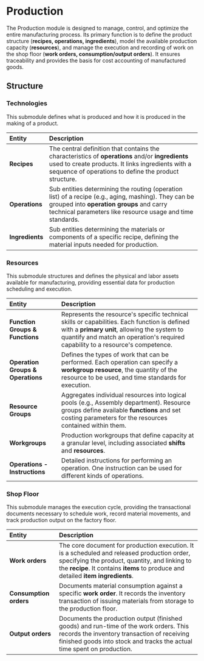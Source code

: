# Production

The Production module is designed to manage, control, and optimize the entire manufacturing process. Its primary function is to define the product structure (**recipes, operations, ingredients**), model the available production capacity (**resources**), and manage the execution and recording of work on the shop floor (**work orders, consumption/output orders**). It ensures traceability and provides the basis for cost accounting of manufactured goods.

## Structure

### Technologies

This submodule defines what is produced and how it is produced in the making of a product.

| Entity | Description |
| :--- | :--- |
| **Recipes** | The central definition that contains the characteristics of **operations** and/or **ingredients** used to create products. It links ingredients with a sequence of operations to define the product structure. |
| **Operations** | Sub entities determining the routing (operation list) of a recipe (e.g., aging, mashing). They can be grouped into **operation groups** and carry technical parameters like resource usage and time standards. |
| **Ingredients** | Sub entities determining the materials or components of a specific recipe, defining the material inputs needed for production. |

### Resources

This submodule structures and defines the physical and labor assets available for manufacturing, providing essential data for production scheduling and execution.

| Entity | Description |
| :--- | :--- |
| **Function Groups & Functions** | Represents the resource's specific technical skills or capabilities. Each function is defined with a **primary unit**, allowing the system to quantify and match an operation's required capability to a resource's competence. |
| **Operation Groups & Operations** | Defines the types of work that can be performed. Each operation can specify a **workgroup resource**, the quantity of the resource to be used, and time standards for execution. |
| **Resource Groups** | Aggregates individual resources into logical pools (e.g., Assembly department). Resource groups define available **functions** and set costing parameters for the resources contained within them. |
| **Workgroups** | Production workgroups that define capacity at a granular level, including associated **shifts** and **resources**. |
| **Operations - Instructions** | Detailed instructions for performing an operation. One instruction can be used for different kinds of operations. |

### Shop Floor

This submodule manages the execution cycle, providing the transactional documents necessary to schedule work, record material movements, and track production output on the factory floor.

| Entity | Description |
| :--- | :--- |
| **Work orders** | The core document for production execution. It is a scheduled and released production order, specifying the product, quantity, and linking to the **recipe**. It contains **items** to produce and detailed **item ingredients**. |
| **Consumption orders** | Documents material consumption against a specific **work order**. It records the inventory transaction of issuing materials from storage to the production floor. |
| **Output orders** | Documents the production output (finished goods) and run-time of the work orders. This records the inventory transaction of receiving finished goods into stock and tracks the actual time spent on production. |
